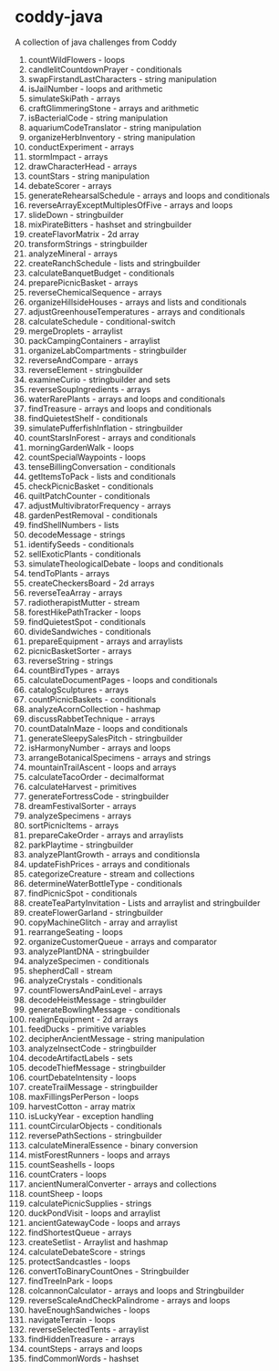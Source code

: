 # coddy-java
A collection of java challenges from Coddy

01. countWildFlowers - loops
02. candlelitCountdownPrayer - conditionals
03. swapFirstandLastCharacters - string manipulation
04. isJailNumber - loops and arithmetic
05. simulateSkiPath - arrays
06. craftGlimmeringStone - arrays and arithmetic
07. isBacterialCode - string manipulation
08. aquariumCodeTranslator - string manipulation
09. organizeHerbInventory - string manipulation
10. conductExperiment - arrays
11. stormImpact - arrays
12. drawCharacterHead - arrays
13. countStars - string manipulation
14. debateScorer - arrays
15. generateRehearsalSchedule - arrays and loops and conditionals
16. reverseArrayExceptMultiplesOfFive - arrays and loops
17. slideDown - stringbuilder
18. mixPirateBitters - hashset and stringbuilder
19. createFlavorMatrix - 2d array
20. transformStrings - stringbuilder
21. analyzeMineral - arrays
22. createRanchSchedule - lists and stringbuilder
23. calculateBanquetBudget - conditionals
24. preparePicnicBasket - arrays
25. reverseChemicalSequence - arrays
26. organizeHillsideHouses - arrays and lists and conditionals
27. adjustGreenhouseTemperatures - arrays and conditionals
28. calculateSchedule - conditional-switch
29. mergeDroplets - arraylist
30. packCampingContainers - arraylist
31. organizeLabCompartments - stringbuilder
32. reverseAndCompare - arrays
33. reverseElement - stringbuilder
34. examineCurio - stringbuilder and sets
35. reverseSoupIngredients - arrays
36. waterRarePlants - arrays and loops and conditionals
37. findTreasure - arrays and loops and conditionals
38. findQuietestShelf - conditionals
39. simulatePufferfishInflation - stringbuilder
40. countStarsInForest - arrays and conditionals
41. morningGardenWalk - loops
42. countSpecialWaypoints - loops
43. tenseBillingConversation - conditionals
44. getItemsToPack - lists and conditionals
45. checkPicnicBasket - conditionals
46. quiltPatchCounter - conditionals
47. adjustMultivibratorFrequency - arrays
48. gardenPestRemoval - conditionals
49. findShellNumbers - lists
50. decodeMessage - strings
51. identifySeeds - conditionals
52. sellExoticPlants - conditionals
53. simulateTheologicalDebate - loops and conditionals
54. tendToPlants - arrays
55. createCheckersBoard - 2d arrays
56. reverseTeaArray - arrays
57. radiotherapistMutter - stream
58. forestHikePathTracker - loops
59. findQuietestSpot - conditionals
60. divideSandwiches - conditionals
61. prepareEquipment - arrays and arraylists
62. picnicBasketSorter - arrays
63. reverseString - strings
64. countBirdTypes - arrays
65. calculateDocumentPages - loops and conditionals
66. catalogSculptures - arrays
67. countPicnicBaskets - conditionals
68. analyzeAcornCollection - hashmap
69. discussRabbetTechnique - arrays
70. countDataInMaze - loops and conditionals
71. generateSleepySalesPitch - stringbuilder
72. isHarmonyNumber - arrays and loops
73. arrangeBotanicalSpecimens - arrays and strings
74. mountainTrailAscent - loops and arrays
75. calculateTacoOrder - decimalformat
76. calculateHarvest  - primitives
77. generateFortressCode - stringbuilder
78. dreamFestivalSorter - arrays
79. analyzeSpecimens - arrays
80. sortPicnicItems - arrays
81. prepareCakeOrder - arrays and arraylists
82. parkPlaytime - stringbuilder
83. analyzePlantGrowth - arrays and conditionsla
84. updateFishPrices - arrays and conditionals
85. categorizeCreature - stream and collections
86. determineWaterBottleType - conditionals
87. findPicnicSpot - conditionals
88. createTeaPartyInvitation - Lists and arraylist and stringbuilder
89. createFlowerGarland - stringbuilder
90. copyMachineGlitch - array and arraylist
91. rearrangeSeating - loops
92. organizeCustomerQueue - arrays and comparator
93. analyzePlantDNA - stringbuilder
94. analyzeSpecimen - conditionals
95. shepherdCall - stream
96. analyzeCrystals - conditionals
97. countFlowersAndPainLevel - arrays
98. decodeHeistMessage - stringbuilder
99. generateBowlingMessage - conditionals
100. realignEquipment - 2d arrays
101. feedDucks - primitive variables
102. decipherAncientMessage - string manipulation
103. analyzeInsectCode - stringbuilder
104. decodeArtifactLabels - sets
105. decodeThiefMessage - stringbuilder
106. courtDebateIntensity - loops
107. createTrailMessage - stringbuilder
108. maxFillingsPerPerson - loops
109. harvestCotton - array matrix
110. isLuckyYear - exception handling
111. countCircularObjects - conditionals
112. reversePathSections - stringbuilder
113. calculateMineralEssence - binary conversion
114. mistForestRunners - loops and arrays
115. countSeashells - loops
116. countCraters - loops
117. ancientNumeralConverter - arrays and collections
118. countSheep - loops
119. calculatePicnicSupplies - strings
120. duckPondVisit - loops and arraylist
121. ancientGatewayCode - loops and arrays
122. findShortestQueue - arrays
123. createSetlist - Arraylist and hashmap
124. calculateDebateScore - strings
125. protectSandcastles - loops
126. convertToBinaryCountOnes - Stringbuilder
127. findTreeInPark - loops
128. colcannonCalculator - arrays and loops and Stringbuilder
129. reverseScaleAndCheckPalindrome - arrays and loops
130. haveEnoughSandwiches - loops
131. navigateTerrain - loops
132. reverseSelectedTents - arraylist
133. findHiddenTreasure - arrays
134. countSteps - arrays and loops
135. findCommonWords - hashset
